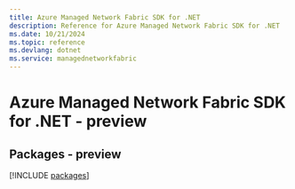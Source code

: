 ```yaml
---
title: Azure Managed Network Fabric SDK for .NET
description: Reference for Azure Managed Network Fabric SDK for .NET
ms.date: 10/21/2024
ms.topic: reference
ms.devlang: dotnet
ms.service: managednetworkfabric
---
```

# Azure Managed Network Fabric SDK for .NET - preview
## Packages - preview
[!INCLUDE [packages](managed-network-fabric-index.md)]